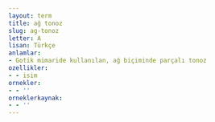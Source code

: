 ```yaml
---
layout: term
title: ağ tonoz
slug: ag-tonoz
letter: A
lisan: Türkçe
anlamlar:
- Gotik mimaride kullanılan, ağ biçiminde parçalı tonoz
ozellikler:
- - isim
ornekler:
- - ''
orneklerkaynak:
- - ''
---
```

